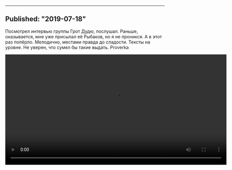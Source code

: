 ----
Published: "2019-07-18"
----
Посмотрел интервью группы Грот Дудю, послушал. Раньше, оказывается, мне уже присылал её Рыбаков, но я не проникся. А в этот раз попёрло. Мелодично, местами правда до сладости. Тексты на уровне. Не уверен, что сумел бы такие выдать.
Proverka


<video width='700' controls>
  <source src="/files/ГРОТ -  Обитатели рая (official video)-YV0070-USRc.jpg" type="video/webm">

<video width='700' controls preload="none">
  <source src="/files/ГРОТ -  Обитатели рая (official video)-YV0070-USRc.mp4" type="video/mp4">
</video>

Или вот мощная песня, ловко закручен текст.

<audio controls>
<source src='/files/ГРОТ- Поговорить.mp3'>
</audio>

<div id='rg_embed_link_4439617' class='rg_embed_link' data-song-id='4439617'>Read <a href='https://genius.com/Grot--lyrics'>“Поговорить” by Грот (Grot)</a> on Genius</div> <script crossorigin src='//genius.com/songs/4439617/embed.js'></script>
<!--stackedit_data:
eyJoaXN0b3J5IjpbODAyNjM0MDMsLTYzMjc5NDQxNCwyOTI4Mj
cwMF19
-->